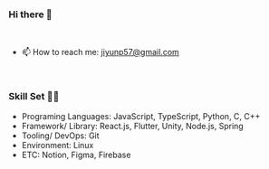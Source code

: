 ### Hi there 👋


<!--
**di-uni/di-uni** is a ✨ _special_ ✨ repository because its `README.md` (this file) appears on your GitHub profile.

Here are some ideas to get you started:

- 🔭 I’m currently working on ...
- 👯 I’m looking to collaborate on ...
- 🤔 I’m looking for help with ...
- 💬 Ask me about ...
- 🌱 I’m currently learning EE/ID in KAIST     
- 📫 How to reach me: wldbs0507@kaist.ac.kr
- 😄 Pronouns: ...
- ⚡ Fun fact: ...

![di-uni's github stats](https://github-readme-stats.vercel.app/api?username=di-uni&show_icons=true)
-->

<br/>
 
- 📫 How to reach me: jiyunp57@gmail.com

<br/>

### Skill Set 👩‍💻
- Programing Languages:     JavaScript, TypeScript, Python, C, C++      
- Framework/ Library:       React.js, Flutter, Unity, Node.js, Spring     
- Tooling/ DevOps:          Git   
- Environment:              Linux       
- ETC:                      Notion, Figma, Firebase    
    
